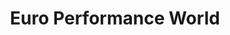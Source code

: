 ---
title: "Euro Performance World"
url: /laguna-niguel/euro-performance-world/
shop: car repair
---